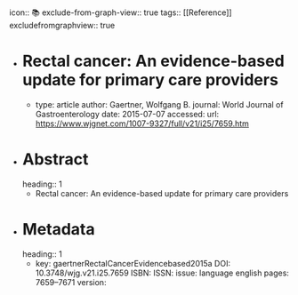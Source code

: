 icon:: 📚
exclude-from-graph-view:: true
tags:: [[Reference]]
excludefromgraphview:: true

- # Rectal cancer: An evidence-based update for primary care providers
	- type: article
	  author: Gaertner, Wolfgang B.
	  journal: World Journal of Gastroenterology
	  date: 2015-07-07
	  accessed: 
	  url: https://www.wjgnet.com/1007-9327/full/v21/i25/7659.htm
- # Abstract
  heading:: 1
	- Rectal cancer: An evidence-based update for primary care providers
- # Metadata
  heading:: 1
	- key: gaertnerRectalCancerEvidencebased2015a
	  DOI: 10.3748/wjg.v21.i25.7659
	  ISBN: 
	  ISSN: 
	  issue: 
	  language english
	  pages: 7659–7671
	  version:
